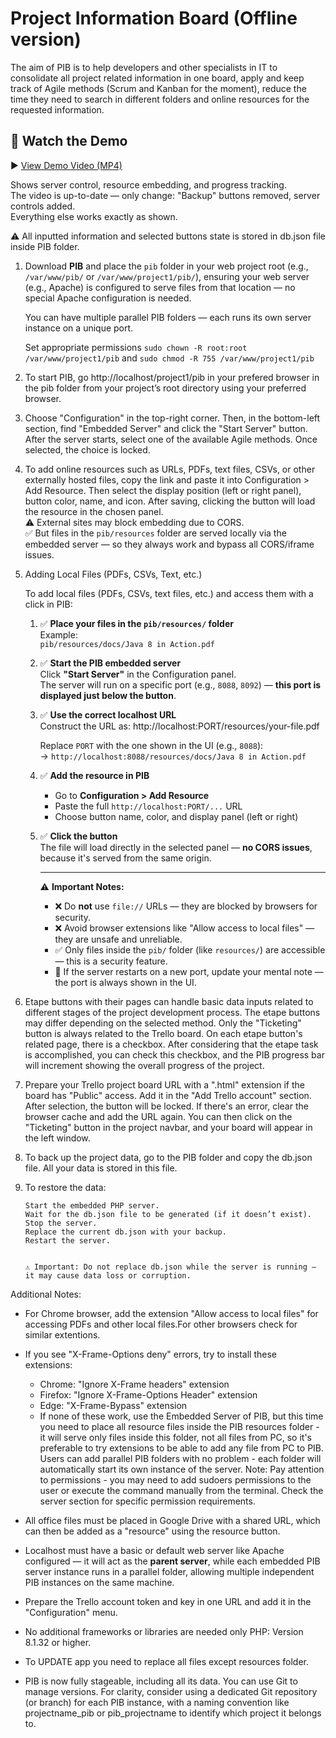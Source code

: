 # Project Information Board (Offline version)

The aim of PIB is to help developers and other specialists in IT to consolidate all project related information in one board, apply and keep track of Agile methods (Scrum and Kanban for the moment), reduce the time they need to search in different folders and online resources for the requested information.

## 🎥 Watch the Demo

▶️ [View Demo Video (MP4)](https://portfolio.gourgen-khachatrian.fr/img/pib.mp4)

Shows server control, resource embedding, and progress tracking.  
The video is up-to-date — only change: "Backup" buttons removed, server controls added.  
Everything else works exactly as shown.


⚠️ All inputted information and selected buttons state is stored in db.json file inside PIB folder. 

1. Download **PIB** and place the `pib` folder in your web project root (e.g., `/var/www/pib/` or `/var/www/project1/pib/`), ensuring your web server (e.g., Apache) is configured to serve files from that location — no special Apache configuration is needed.

   You can have multiple parallel PIB folders — each runs its own server instance on a unique port. 
      
   Set appropriate permissions `sudo chown -R root:root /var/www/project1/pib`  and `sudo chmod -R 755 /var/www/project1/pib`
        
2. To start PIB, go http://localhost/project1/pib in your prefered browser in the pib folder from your project’s root directory using your preferred browser.
3. Choose "Configuration" in the top-right corner. Then, in the bottom-left section, find "Embedded Server" and click the "Start Server" button. After the server starts, select one of the available Agile methods. Once selected, the choice is locked.
4. To add online resources such as URLs, PDFs, text files, CSVs, or other externally hosted files, copy the link and paste it into Configuration > Add Resource.
   Then select the display position (left or right panel), button color, name, and icon.
   After saving, clicking the button will load the resource in the chosen panel.   
   ⚠️ External sites may block embedding due to CORS.  
   ✅ But files in the `pib/resources` folder are served locally via the embedded server — so they always work and bypass all CORS/iframe issues.

5. Adding Local Files (PDFs, CSVs, Text, etc.)
   
   To add local files (PDFs, CSVs, text files, etc.) and access them with a click in PIB:
   
   1. ✅ **Place your files in the `pib/resources/` folder**  
      Example:  
      `pib/resources/docs/Java 8 in Action.pdf`
   
   2. ✅ **Start the PIB embedded server**  
      Click **"Start Server"** in the Configuration panel.  
      The server will run on a specific port (e.g., `8088`, `8092`) — **this port is displayed just below the button**.
   
   3. ✅ **Use the correct localhost URL**  
      Construct the URL as:  http://localhost:PORT/resources/your-file.pdf
      
      Replace `PORT` with the one shown in the UI (e.g., `8088`):  
      → `http://localhost:8088/resources/docs/Java 8 in Action.pdf`
      
   4. ✅ **Add the resource in PIB**  
      - Go to **Configuration > Add Resource**
      - Paste the full `http://localhost:PORT/...` URL
      - Choose button name, color, and display panel (left or right)
      
   5. ✅ **Click the button**  
      The file will load directly in the selected panel — **no CORS issues**, because it's served from the same origin.
      
      ---
      
      ⚠️ **Important Notes:**
      - ❌ Do **not** use `file://` URLs — they are blocked by browsers for security.
      - ❌ Avoid browser extensions like "Allow access to local files" — they are unsafe and unreliable.
      - ✅ Only files inside the `pib/` folder (like `resources/`) are accessible — this is a security feature.
      - 🔁 If the server restarts on a new port, update your mental note — the port is always shown in the UI.

6. Etape buttons with their pages can handle basic data inputs related to different stages of the project development process. The etape buttons may differ depending on the selected method. Only the "Ticketing" button is always related to the Trello board. On each etape button's related page, there is a checkbox. After considering that the etape task is accomplished, you can check this checkbox, and the PIB progress bar will increment showing the overall progress of the project.

7. Prepare your Trello project board URL with a ".html" extension if the board has "Public" access. Add it in the "Add Trello account" section. After selection, the button will be locked. If there's an error, clear the browser cache and add the URL again. You can then click on the "Ticketing" button in the project navbar, and your board will appear in the left window.

8. To back up the project data, go to the PIB folder and copy the db.json file. All your data is stored in this file.

9. To restore the data: 
   
       Start the embedded PHP server.
       Wait for the db.json file to be generated (if it doesn’t exist).
       Stop the server.
       Replace the current db.json with your backup.
       Restart the server.
        
   
       ⚠️ Important: Do not replace db.json while the server is running — it may cause data loss or corruption. 
        

Additional Notes:
- For Chrome browser, add the extension "Allow access to local files" for accessing PDFs and other local files.For other browsers check for similar extentions.
- If you see "X-Frame-Options deny" errors, try to install these extensions:
  - Chrome: "Ignore X-Frame headers" extension
  - Firefox: "Ignore X-Frame-Options Header" extension
  - Edge: "X-Frame-Bypass" extension  
  - If none of these work, use the Embedded Server of PIB, but this time you need to place all resource files inside the PIB resources folder - it will serve only files inside this folder, not all files from PC, so it's preferable to try extensions to be able to add any file from PC to PIB. Users can add parallel PIB folders with no problem - each folder will automatically start its own instance of the server. Note: Pay attention to permissions - you may need to add sudoers permissions to the user or execute the command manually from the terminal. Check the server section for specific permission requirements.
  
- All office files must be placed in Google Drive with a shared URL, which can then be added as a "resource" using the resource button.
- Localhost must have a basic or default web server like Apache configured — it will act as the **parent server**, while each embedded PIB server instance runs in a parallel folder, allowing multiple independent PIB instances on the same machine.
- Prepare the Trello account token and key in one URL and add it in the "Configuration" menu.
- No additional frameworks or libraries are needed only PHP: Version 8.1.32 or higher.
- To UPDATE app you need to replace all files except resources folder. 
- PIB is now fully stageable, including all its data. You can use Git to manage versions.
  For clarity, consider using a dedicated Git repository (or branch) for each PIB instance,
  with a naming convention like projectname_pib or pib_projectname to identify which project it belongs to.